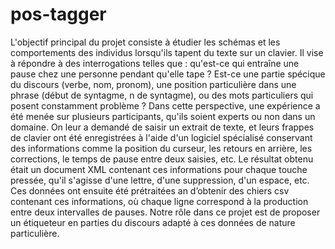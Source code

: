 # pos-tagger
L'objectif principal du projet consiste à étudier les schémas et les comportements des individus lorsqu'ils tapent du texte sur un clavier. Il vise à répondre à des interrogations telles que : qu'est-ce qui entraîne une pause chez une personne pendant qu'elle tape ? Est-ce une partie spéci que du discours (verbe, nom, pronom), une position particulière dans une phrase (début de syntagme,  n de syntagme), ou des mots particuliers qui posent constamment problème ?
Dans cette perspective, une expérience a été menée sur plusieurs participants, qu'ils soient experts ou non dans un domaine. On leur a demandé de saisir un extrait de texte, et leurs frappes de clavier ont été enregistrées à l'aide d'un logiciel spécialisé conservant des informations comme la position du curseur, les retours en arrière, les corrections, le temps de pause entre deux saisies, etc.
Le résultat obtenu était un document XML contenant ces informations pour chaque touche pressée, qu'il s'agisse d'une lettre, d'une suppression, d'un espace, etc. Ces données ont ensuite été prétraitées a n d’obtenir des  chiers csv contenant ces informations, où chaque ligne correspond à la production entre deux intervalles de pauses. Notre rôle dans ce projet est de proposer un étiqueteur en parties du discours adapté à ces données de nature particulière.

